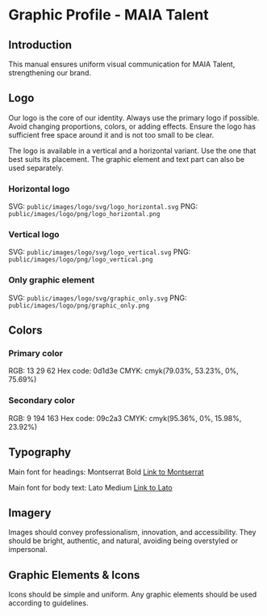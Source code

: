 
# Graphic Profile - MAIA Talent

## Introduction

This manual ensures uniform visual communication for MAIA Talent, strengthening our brand.

## Logo

Our logo is the core of our identity. Always use the primary logo if possible. Avoid changing proportions, colors, or adding effects. Ensure the logo has sufficient free space around it and is not too small to be clear.

The logo is available in a vertical and a horizontal variant. Use the one that best suits its placement. The graphic element and text part can also be used separately.

### Horizontal logo
SVG: `public/images/logo/svg/logo_horizontal.svg`
PNG: `public/images/logo/png/logo_horizontal.png`

### Vertical logo
SVG: `public/images/logo/svg/logo_vertical.svg`
PNG: `public/images/logo/png/logo_vertical.png`

### Only graphic element
SVG: `public/images/logo/svg/graphic_only.svg`
PNG: `public/images/logo/png/graphic_only.png`

## Colors

### Primary color
RGB: 13 29 62
Hex code: 0d1d3e
CMYK: cmyk(79.03%, 53.23%, 0%, 75.69%)

### Secondary color
RGB: 9 194 163
Hex code: 09c2a3
CMYK: cmyk(95.36%, 0%, 15.98%, 23.92%)

## Typography

Main font for headings: Montserrat Bold
[Link to Montserrat](https://www.google.com/url?source=gmail&sa=D&sa=E&q=https://www.google.com/url%3Fsource%3Dgmail%26sa%3DD%26sa%3DE%26q%3Dhttps://fonts.google.com/specimen/Montserrat)

Main font for body text: Lato Medium
[Link to Lato](https://www.google.com/url?source=gmail&sa=D&sa=E&q=https://www.google.com/url%3Fsource%3Dgmail%26sa%3DD%26sa%3DE%26q%3Dhttps://fonts.google.com/specimen/Lato)

## Imagery

Images should convey professionalism, innovation, and accessibility. They should be bright, authentic, and natural, avoiding being overstyled or impersonal.

## Graphic Elements & Icons

Icons should be simple and uniform. Any graphic elements should be used according to guidelines.
